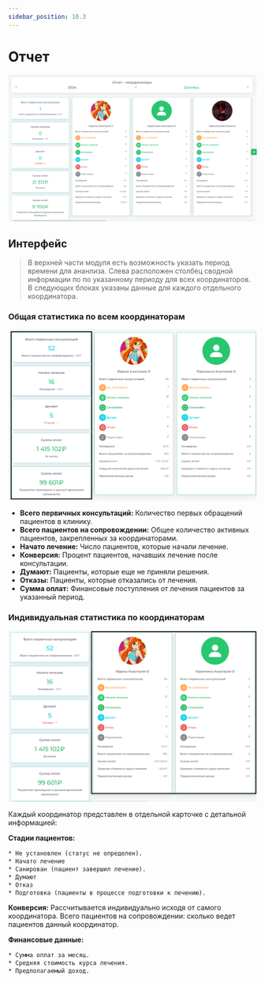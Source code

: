```yaml
---
sidebar_position: 10.3
---
```


# Отчет

![Модуль "Координаторы_1"](assets/reports/2.png)

## Интерфейс


> В верхней части модуля есть возможность указать период времени для ананлиза. Слева расположен столбец сводной информации по по указанному периоду для всех координаторов. В следующих блоках указаны данные для каждого отдельного координатора.

### Общая статистика по всем координаторам

![Модуль "Координаторы_1"](assets/reports/image.png)

* **Всего первичных консультаций:** Количество первых обращений пациентов в клинику.
* **Всего пациентов на сопровождении:** Общее количество активных пациентов, закрепленных за координаторами.
* **Начато лечение:** Число пациентов, которые начали лечение.
* **Конверсия:** Процент пациентов, начавших лечение после консультации.
* **Думают:** Пациенты, которые еще не приняли решения.
* **Отказы:** Пациенты, которые отказались от лечения.
* **Сумма оплат:** Финансовые поступления от лечения пациентов за указанный период.

### Индивидуальная статистика по координаторам

![Модуль "Координаторы_1"](assets/reports/6.png)

Каждый координатор представлен в отдельной карточке с детальной информацией:

**Стадии пациентов:**

    * Не установлен (статус не определен).
    * Начато лечение
    * Санирован (пациент завершил лечение).
    * Думают
    * Отказ
    * Подготовка (пациенты в процессе подготовки к лечению).

**Конверсия:**  Рассчитывается индивидуально исходя от самого координатора.
Всего пациентов на сопровождении: сколько ведет пациентов данный координатор.

**Финансовые данные:**

    * Сумма оплат за месяц.
    * Средняя стоимость курса лечения.
    * Предполагаемый доход.

